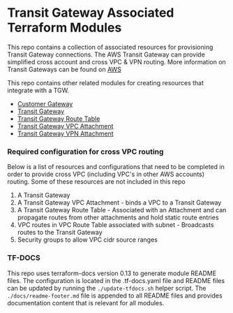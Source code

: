 # Transit Gateway Associated Terraform Modules

This repo contains a collection of associated resources for provisioning Transit Gateway connections. The AWS Transit Gateway can provide simplified cross account and cross VPC & VPN routing. More information on Transit Gateways can be found on [AWS](https://aws.amazon.com/transit-gateway/)

This repo contains other related modules for creating resources that integrate with a TGW.

* [Customer Gateway](customer-gateway/README.md)
* [Transit Gateway](tgw/README.md)
* [Transit Gateway Route Table](tgw-route-table/README.md)
* [Transit Gateway VPC Attachment](tgw-vpc-attachment/README.md)
* [Transit Gateway VPN Attachment](tgw-vpn-attachment/README.md)

### Required configuration for cross VPC routing

Below is a list of resources and configurations that need to be completed in order to provide cross VPC (including VPC's in other AWS accounts) routing. Some of these resources are not included in this repo

1. A Transit Gateway
1. A Transit Gateway VPC Attachment - binds a VPC to a Transit Gateway
1. A Transit Gateway Route Table - Associated with an Attachment and can propagate routes from other attachments and hold static route entries
1. VPC routes in VPC Route Table associated with subnet - Broadcasts routes to the Transit Gateway
1. Security groups to allow VPC cidr source ranges

### TF-DOCS
This repo uses terraform-docs version 0.13 to generate module README files. The configuration is located in the .tf-docs.yaml file and README files can be updated by running the `./update-tfdocs.sh` helper script. The `./docs/readme-footer.md` file is appended to all README files and provides documentation content that is relevant for all modules.
